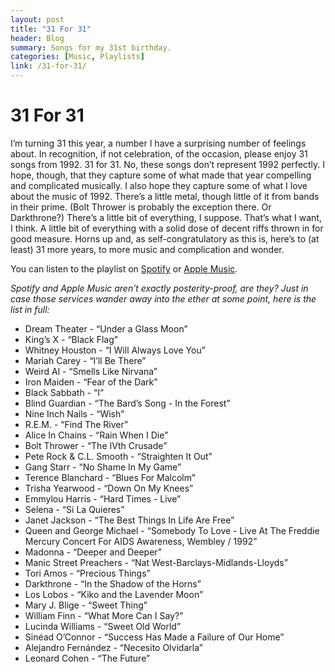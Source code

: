 ```yaml
---
layout: post
title: "31 For 31" 
header: Blog
summary: Songs for my 31st birthday.
categories: [Music, Playlists]
link: /31-for-31/
---
```

# 31 For 31
I’m turning 31 this year, a number I have a surprising number of feelings about. In recognition, if not celebration, of the occasion, please enjoy 31 songs from 1992. 31 for 31. No, these songs don’t represent 1992 perfectly. I hope, though, that they capture some of what made that year compelling and complicated musically. I also hope they capture some of what I love about the music of 1992. There’s a little metal, though little of it from bands in their prime. (Bolt Thrower is probably the exception there. Or Darkthrone?) There’s a little bit of everything, I suppose. That’s what I want, I think. A little bit of everything with a solid dose of decent riffs thrown in for good measure. Horns up and, as self-congratulatory as this is, here’s to (at least) 31 more years, to more music and complication and wonder. 

You can listen to the playlist on [Spotify](https://open.spotify.com/playlist/2YMm4iMk7di2Y5nbJJSRHj?si=6201a4f5d8a4474e) or [Apple Music](https://music.apple.com/us/playlist/31-for-31/pl.u-11aYH5xKEk).

*Spotify and Apple Music aren’t exactly posterity-proof, are they? Just in case those services wander away into the ether at some point, here is the list in full:*
- Dream Theater - “Under a Glass Moon”
- King’s X - “Black Flag”
- Whitney Houston - “I Will Always Love You”
- Mariah Carey - “I’ll Be There”
- Weird Al - “Smells Like Nirvana”
- Iron Maiden - “Fear of the Dark”
- Black Sabbath - “I”
- Blind Guardian - “The Bard’s Song - In the Forest”
- Nine Inch Nails - “Wish”
- R.E.M. - “Find The River”
- Alice In Chains - “Rain When I Die”
- Bolt Thrower - “The IVth Crusade”
- Pete Rock & C.L. Smooth - “Straighten It Out”
- Gang Starr - “No Shame In My Game”
- Terence Blanchard - “Blues For Malcolm”
- Trisha Yearwood - “Down On My Knees”
- Emmylou Harris - “Hard Times - Live”
- Selena - “Si La Quieres”
- Janet Jackson - “The Best Things In Life Are Free”
- Queen and George Michael - “Somebody To Love - Live At The Freddie Mercury Concert For AIDS Awareness, Wembley / 1992”
- Madonna - “Deeper and Deeper”
- Manic Street Preachers - “Nat West-Barclays-Midlands-Lloyds”
- Tori Amos - “Precious Things”
- Darkthrone - “In the Shadow of the Horns”
- Los Lobos - “Kiko and the Lavender Moon”
- Mary J. Blige - “Sweet Thing”
- William Finn - “What More Can I Say?”
- Lucinda Williams - “Sweet Old World”
- Sinéad O’Connor - “Success Has Made a Failure of Our Home”
- Alejandro Fernández - “Necesito Olvidarla”
- Leonard Cohen - “The Future”